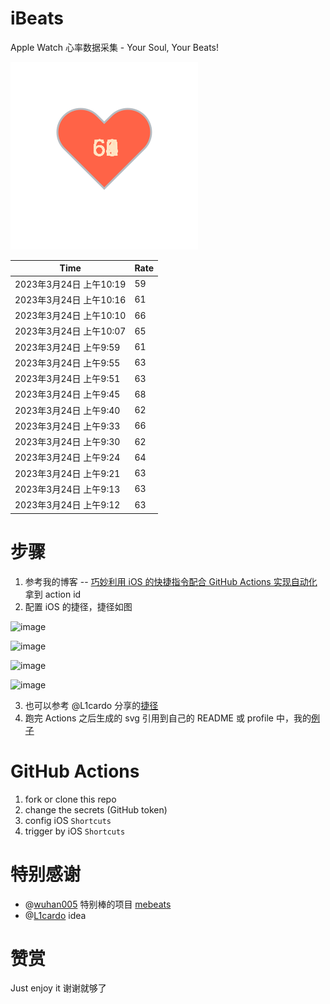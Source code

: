 # iBeats
Apple Watch 心率数据采集 - Your Soul, Your Beats!

![](./files/heart.svg)

<!--START_SECTION:my_heart_rate-->
| Time | Rate | 
 | ---- | ---- | 
| 2023年3月24日 上午10:19 | 59 |
| 2023年3月24日 上午10:16 | 61 |
| 2023年3月24日 上午10:10 | 66 |
| 2023年3月24日 上午10:07 | 65 |
| 2023年3月24日 上午9:59 | 61 |
| 2023年3月24日 上午9:55 | 63 |
| 2023年3月24日 上午9:51 | 63 |
| 2023年3月24日 上午9:45 | 68 |
| 2023年3月24日 上午9:40 | 62 |
| 2023年3月24日 上午9:33 | 66 |
| 2023年3月24日 上午9:30 | 62 |
| 2023年3月24日 上午9:24 | 64 |
| 2023年3月24日 上午9:21 | 63 |
| 2023年3月24日 上午9:13 | 63 |
| 2023年3月24日 上午9:12 | 63 |

<!--END_SECTION:my_heart_rate-->

# 步骤
1. 参考我的博客 -- [巧妙利用 iOS 的快捷指令配合 GitHub Actions 实现自动化](https://github.com/yihong0618/gitblog/issues/198) 拿到 action id
2. 配置 iOS 的捷径，捷径如图

![image](https://user-images.githubusercontent.com/15976103/122154218-0db0b480-ce97-11eb-93bb-5aec07c558dc.png)

![image](https://user-images.githubusercontent.com/15976103/122154236-186b4980-ce97-11eb-8e4b-70551a0391ae.png)

![image](https://user-images.githubusercontent.com/15976103/122154268-2d47dd00-ce97-11eb-902e-3acf292265a9.png)

![image](https://user-images.githubusercontent.com/15976103/122174055-fa144680-ceb4-11eb-9be2-3eb83cd516f7.png)

3. 也可以参考 @L1cardo 分享的[捷径](https://www.icloud.com/shortcuts/6ab6047b459c41ad822ad6b94b1c03d4)
4. 跑完 Actions 之后生成的 svg 引用到自己的 README 或 profile 中，我的[例子](https://github.com/yihong0618) 

# GitHub Actions

1. fork or clone this repo
2. change the secrets (GitHub token)
3. config iOS `Shortcuts` 
4. trigger by iOS `Shortcuts`

# 特别感谢
- @[wuhan005](https://github.com/wuhan005) 特别棒的项目 [mebeats](https://github.com/wuhan005/mebeats)
- @[L1cardo](https://github.com/L1cardo) idea

# 赞赏
Just enjoy it
谢谢就够了
